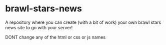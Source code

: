 # brawl-stars-news
A repository where you can create (with a bit of work) your own brawl stars news site to go with your server!

DONT change any of the html or css or js names
